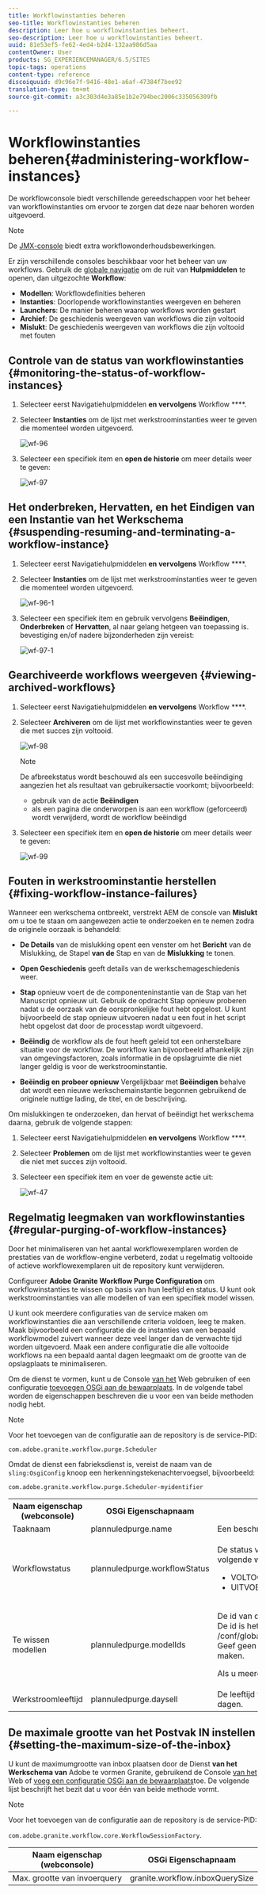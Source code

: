 ```yaml
---
title: Workflowinstanties beheren
seo-title: Workflowinstanties beheren
description: Leer hoe u workflowinstanties beheert.
seo-description: Leer hoe u workflowinstanties beheert.
uuid: 81e53ef5-fe62-4ed4-b2d4-132aa986d5aa
contentOwner: User
products: SG_EXPERIENCEMANAGER/6.5/SITES
topic-tags: operations
content-type: reference
discoiquuid: d9c96e7f-9416-48e1-a6af-47384f7bee92
translation-type: tm+mt
source-git-commit: a3c303d4e3a85e1b2e794bec2006c335056309fb

---
```



# Workflowinstanties beheren{#administering-workflow-instances}

De workflowconsole biedt verschillende gereedschappen voor het beheer van workflowinstanties om ervoor te zorgen dat deze naar behoren worden uitgevoerd.

>[!NOTE]
>
>De [JMX-console](/help/sites-administering/jmx-console.md#workflow-maintenance) biedt extra workflowonderhoudsbewerkingen.

Er zijn verschillende consoles beschikbaar voor het beheer van uw workflows. Gebruik de [globale navigatie](/help/sites-authoring/basic-handling.md#global-navigation) om de ruit van **Hulpmiddelen** te openen, dan uitgezochte **Workflow**:

* **Modellen**: Workflowdefinities beheren
* **Instanties**: Doorlopende workflowinstanties weergeven en beheren
* **Launchers**: De manier beheren waarop workflows worden gestart
* **Archief**: De geschiedenis weergeven van workflows die zijn voltooid
* **Mislukt**: De geschiedenis weergeven van workflows die zijn voltooid met fouten

## Controle van de status van workflowinstanties {#monitoring-the-status-of-workflow-instances}

1. Selecteer eerst Navigatiehulpmiddelen **en vervolgens** Workflow ****.
1. Selecteer **Instanties** om de lijst met werkstroominstanties weer te geven die momenteel worden uitgevoerd.

   ![wf-96](assets/wf-96.png)

1. Selecteer een specifiek item en **open de historie** om meer details weer te geven:

   ![wf-97](assets/wf-97.png)

## Het onderbreken, Hervatten, en het Eindigen van een Instantie van het Werkschema {#suspending-resuming-and-terminating-a-workflow-instance}

1. Selecteer eerst Navigatiehulpmiddelen **en vervolgens** Workflow ****.
1. Selecteer **Instanties** om de lijst met werkstroominstanties weer te geven die momenteel worden uitgevoerd.

   ![wf-96-1](assets/wf-96-1.png)

1. Selecteer een specifiek item en gebruik vervolgens **Beëindigen**, **Onderbreken** of **Hervatten**, al naar gelang hetgeen van toepassing is. bevestiging en/of nadere bijzonderheden zijn vereist:

   ![wf-97-1](assets/wf-97-1.png)

## Gearchiveerde workflows weergeven {#viewing-archived-workflows}

1. Selecteer eerst Navigatiehulpmiddelen **en vervolgens** Workflow ****.
1. Selecteer **Archiveren** om de lijst met workflowinstanties weer te geven die met succes zijn voltooid.

   ![wf-98](assets/wf-98.png)

   >[!NOTE]
   >
   >De afbreekstatus wordt beschouwd als een succesvolle beëindiging aangezien het als resultaat van gebruikersactie voorkomt; bijvoorbeeld:
   >
   >* gebruik van de actie **Beëindigen**
   >* als een pagina die onderworpen is aan een workflow (geforceerd) wordt verwijderd, wordt de workflow beëindigd


1. Selecteer een specifiek item en **open de historie** om meer details weer te geven:

   ![wf-99](assets/wf-99.png)

## Fouten in werkstroominstantie herstellen {#fixing-workflow-instance-failures}

Wanneer een werkschema ontbreekt, verstrekt AEM de console van **Mislukt** om u toe te staan om aangewezen actie te onderzoeken en te nemen zodra de originele oorzaak is behandeld:

* **De Details** van de mislukking opent een venster om het **Bericht** van de Mislukking, de Stapel **van de** Stap en van de **Mislukking** te tonen.

* **Open Geschiedenis** geeft details van de werkschemageschiedenis weer.

* **Stap** opnieuw voert de de componenteninstantie van de Stap van het Manuscript opnieuw uit. Gebruik de opdracht Stap opnieuw proberen nadat u de oorzaak van de oorspronkelijke fout hebt opgelost. U kunt bijvoorbeeld de stap opnieuw uitvoeren nadat u een fout in het script hebt opgelost dat door de processtap wordt uitgevoerd.
* **Beëindig** de workflow als de fout heeft geleid tot een onherstelbare situatie voor de workflow. De workflow kan bijvoorbeeld afhankelijk zijn van omgevingsfactoren, zoals informatie in de opslagruimte die niet langer geldig is voor de werkstroominstantie.
* **Beëindig en probeer opnieuw** Vergelijkbaar met **Beëindigen** behalve dat wordt een nieuwe werkschemainstantie begonnen gebruikend de originele nuttige lading, de titel, en de beschrijving.

Om mislukkingen te onderzoeken, dan hervat of beëindigt het werkschema daarna, gebruik de volgende stappen:

1. Selecteer eerst Navigatiehulpmiddelen **en vervolgens** Workflow ****.
1. Selecteer **Problemen** om de lijst met workflowinstanties weer te geven die niet met succes zijn voltooid.
1. Selecteer een specifiek item en voer de gewenste actie uit:

   ![wf-47](assets/wf-47.png)

## Regelmatig leegmaken van workflowinstanties {#regular-purging-of-workflow-instances}

Door het minimaliseren van het aantal workflowexemplaren worden de prestaties van de workflow-engine verbeterd, zodat u regelmatig voltooide of actieve workflowexemplaren uit de repository kunt verwijderen.

Configureer **Adobe Granite Workflow Purge Configuration** om workflowinstanties te wissen op basis van hun leeftijd en status. U kunt ook werkstroominstanties van alle modellen of van een specifiek model wissen.

U kunt ook meerdere configuraties van de service maken om workflowinstanties die aan verschillende criteria voldoen, leeg te maken. Maak bijvoorbeeld een configuratie die de instanties van een bepaald workflowmodel zuivert wanneer deze veel langer dan de verwachte tijd worden uitgevoerd. Maak een andere configuratie die alle voltooide workflows na een bepaald aantal dagen leegmaakt om de grootte van de opslagplaats te minimaliseren.

Om de dienst te vormen, kunt u de Console [van het](/help/sites-deploying/configuring-osgi.md#osgi-configuration-with-the-web-console) Web gebruiken of een configuratie [toevoegen OSGi aan de bewaarplaats](/help/sites-deploying/configuring-osgi.md#osgi-configuration-in-the-repository). In de volgende tabel worden de eigenschappen beschreven die u voor een van beide methoden nodig hebt.

>[!NOTE]
>
>Voor het toevoegen van de configuratie aan de repository is de service-PID:
>
>`com.adobe.granite.workflow.purge.Scheduler`
>
>Omdat de dienst een fabrieksdienst is, vereist de naam van de `sling:OsgiConfig` knoop een herkenningstekenachtervoegsel, bijvoorbeeld:
>
>`com.adobe.granite.workflow.purge.Scheduler-myidentifier`

<table>
 <tbody>
  <tr>
   <th>Naam eigenschap (webconsole)</th>
   <th>OSGi Eigenschapnaam</th>
   <th>Beschrijving</th>
  </tr>
  <tr>
   <td>Taaknaam</td>
   <td>plannuledpurge.name</td>
   <td>Een beschrijvende naam voor de geplande leegloop.</td>
  </tr>
  <tr>
   <td>Workflowstatus</td>
   <td>plannuledpurge.workflowStatus</td>
   <td><p>De status van de werkstroominstanties die moeten worden gewist. De volgende waarden zijn geldig:</p>
    <ul>
     <li>VOLTOOID: Voltooide workflowinstanties worden gewist.</li>
     <li>UITVOEREN: Doorlopende workflowinstanties worden gewist.</li>
    </ul> </td>
  </tr>
  <tr>
   <td>Te wissen modellen</td>
   <td>plannuledpurge.modelIds</td>
   <td><p>De id van de workflowmodellen die moeten worden gewist. <br /> De id is het pad naar het modelknooppunt, bijvoorbeeld: /conf/global/settings/workflow/models/dam/update_asset/jcr:content/model<br /> Geef geen waarde op om instanties van alle workflowmodellen leeg te maken.</p> <p>Als u meerdere modellen wilt opgeven, klikt u op + in de webconsole. </p> </td>
  </tr>
  <tr>
   <td>Werkstroomleeftijd</td>
   <td>plannuledpurge.daysell</td>
   <td>De leeftijd van de werkstroominstanties die moeten worden gewist, in dagen.</td>
  </tr>
 </tbody>
</table>

## De maximale grootte van het Postvak IN instellen {#setting-the-maximum-size-of-the-inbox}

U kunt de maximumgrootte van inbox plaatsen door de Dienst **van het Werkschema van** Adobe te vormen Granite, gebruikend de Console [van het](/help/sites-deploying/configuring-osgi.md#osgi-configuration-with-the-web-console) Web of [voeg een configuratie OSGi aan de bewaarplaats](/help/sites-deploying/configuring-osgi.md#osgi-configuration-in-the-repository)toe. De volgende lijst beschrijft het bezit dat u voor één van beide methode vormt.

>[!NOTE]
>
>Voor het toevoegen van de configuratie aan de repository is de service-PID:
>
>`com.adobe.granite.workflow.core.WorkflowSessionFactory`.

| Naam eigenschap (webconsole) | OSGi Eigenschapnaam |
|---|---|
| Max. grootte van invoerquery | granite.workflow.inboxQuerySize |

